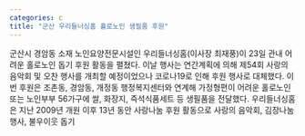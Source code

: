 ```yaml
---
categories: c
title: "군산 우리들너싱홈 홀로노인 생필품 후원"
---
```

군산시 경암동 소재 노인요양전문시설인 우리들너싱홈(이사장 최재풍)이 23일 관내 어려운 홀로노인 돕기 후원 활동을 펼쳤다. 이날 행사는 연간계획에 의해 제54회 사랑의 음악회 및 오찬 행사를 개최할 예정이었으나 코로나19로 인해 후원 행사로 대체했다. 이번 후원은 조촌동, 경암동, 개정동 행정복지센터와 연계해 가정형편이 어려운 홀로노인 또는 노인부부 56가구에 쌀, 화장지, 즉석식품세트 등 생필품을 전달했다. 우리들너싱홈은 지난 2009년 개원 이후 13년 동안 사랑나눔 후원 활동으로 사랑의 음악회, 김장나눔 행사, 불우이웃 돕기